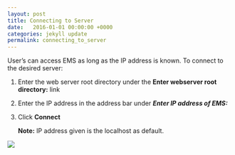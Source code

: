 ```yaml
---
layout: post
title: Connecting to Server
date:   2016-01-01 00:00:00 +0000
categories: jekyll update
permalink: connecting_to_server
---
```


User’s can access EMS as long as the IP address is known. To connect to the desired server:

1. Enter the web server root directory under the **Enter webserver root directory:** link
   
2. Enter the IP address in the address bar under ***Enter IP address of EMS:***
   
3. Click **Connect**
   
   **Note:** IP address given is the localhost as default.

![]({{site.url}}/assets/image3.jpg)
